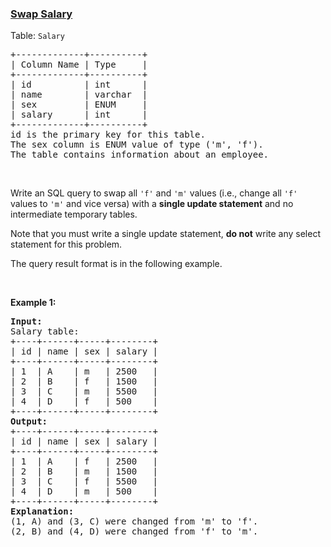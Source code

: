 ### [Swap Salary](https://leetcode.com/problems/swap-salary)

<p>Table: <code>Salary</code></p>

<pre>
+-------------+----------+
| Column Name | Type     |
+-------------+----------+
| id          | int      |
| name        | varchar  |
| sex         | ENUM     |
| salary      | int      |
+-------------+----------+
id is the primary key for this table.
The sex column is ENUM value of type (&#39;m&#39;, &#39;f&#39;).
The table contains information about an employee.
</pre>

<p>&nbsp;</p>

<p>Write an SQL query to swap all <code>&#39;f&#39;</code> and <code>&#39;m&#39;</code> values (i.e., change all <code>&#39;f&#39;</code> values to <code>&#39;m&#39;</code> and vice versa) with a <strong>single update statement</strong> and no intermediate temporary tables.</p>

<p>Note that you must write a single update statement, <strong>do not</strong> write any select statement for this problem.</p>

<p>The query result format is in the following example.</p>

<p>&nbsp;</p>
<p><strong>Example 1:</strong></p>

<pre>
<strong>Input:</strong> 
Salary table:
+----+------+-----+--------+
| id | name | sex | salary |
+----+------+-----+--------+
| 1  | A    | m   | 2500   |
| 2  | B    | f   | 1500   |
| 3  | C    | m   | 5500   |
| 4  | D    | f   | 500    |
+----+------+-----+--------+
<strong>Output:</strong> 
+----+------+-----+--------+
| id | name | sex | salary |
+----+------+-----+--------+
| 1  | A    | f   | 2500   |
| 2  | B    | m   | 1500   |
| 3  | C    | f   | 5500   |
| 4  | D    | m   | 500    |
+----+------+-----+--------+
<strong>Explanation:</strong> 
(1, A) and (3, C) were changed from &#39;m&#39; to &#39;f&#39;.
(2, B) and (4, D) were changed from &#39;f&#39; to &#39;m&#39;.
</pre>
